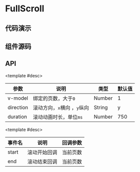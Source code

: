 <script setup>
  import FullScrollA from './Components/FullScroll/demo/index-a.vue'
  import FullScrollB from './Components/FullScroll/demo/index-b.vue'
  import FullScrollC from './Components/FullScroll/demo/index-c.vue'
</script>

# FullScroll

<ContainerBox title="介绍">
<template #desc>
全屏滚动，只适用于全屏情况下，同时支持手机和电脑端，当前情况只有电脑端能正常运行
</template>
</ContainerBox>

## 代码演示

<ContainerBox title="基础用法">
<template #desc>
在下面滚动，整个页面都会滚动，属于正常现象，因为全屏滚动并不依赖滚动条，最终是用于全屏
</template>

<div class="demo-box">
<FullScrollA/>
</div>

<CodeBox>
<template #codes>

```vue
<script setup lang="ts">
import LibFullScroll from "../index.vue";
</script>

<template>
  <div class="demo">
    <LibFullScroll>
      <div v-for="(item, index) in 10" :key="index" class="scroll-item">
        {{ item }}
      </div>
    </LibFullScroll>
  </div>
</template>

<style scoped>
.demo {
  position: relative;
  overflow: hidden;
  width: 100%;
  height: 300px;
}

.scroll-item {
  display: flex;
  justify-content: center;
  align-items: center;
  height: 300px;
  font-size: 10vh;
}
</style>
```

</template>
</CodeBox>
</ContainerBox>

<ContainerBox title="横向滚动">
<div class="demo-box">
<FullScrollB />
</div>

<CodeBox>
<template #codes>

```vue
<template>
  <div class="demo">
    <LibFullScroll direction="x">
      <div v-for="(item, index) in 10" :key="index" class="scroll-item">
        {{ item }}
      </div>
    </LibFullScroll>
  </div>
</template>
<script setup lang="ts">
import LibFullScroll from "../index.vue";
</script>
<style scoped>
.demo {
  position: relative;
  overflow: hidden;
  width: 100%;
  height: 300px;
}

.scroll-item {
  display: flex;
  justify-content: center;
  align-items: center;
  min-width: 100%;
  height: 300px;
  font-size: 10vh;
}
</style>
```

</template>
</CodeBox>
</ContainerBox>

<ContainerBox title="滚动回调">
<div class="demo-box">
<FullScrollC />
</div>

<CodeBox>
<template #codes>

```vue
<script setup lang="ts">
import { ref } from "vue";

import LibFullScroll from "../index.vue";

const page = ref(1);

const start = (i: number) => {
  alert(`开始滚动回调，当前第${i}页`);
};

const end = (i: number) => {
  alert(`结束滚动回调，当前第${i}页`);
};
</script>

<template>
  <div class="demo">
    <LibFullScroll v-model="page" @start="start" @end="end">
      <div v-for="(item, index) in 10" :key="index" class="scroll-item">
        {{ item }}
      </div>
    </LibFullScroll>
  </div>
</template>

<style scoped>
.demo {
  position: relative;
  overflow: hidden;
  width: 100%;
  height: 300px;
}

.scroll-item {
  display: flex;
  justify-content: center;
  align-items: center;
  height: 300px;
  font-size: 10vh;
}
</style>
```

</template>
</CodeBox>
</ContainerBox>



## 组件源码

<ContainerBox>
  <CodeBox>
  <template #codes>

  ```vue
  <script setup lang="ts">
  import { nextTick, onUnmounted, onMounted, ref, watch } from "vue";

  interface Props {
    /** 滚动时长 */
    duration?: number;
    /** 纵向或横向 */
    direction?: string;
  }

  const $props = withDefaults(defineProps<Props>(), {
    duration: 750,
    direction: "y",
  });
  const $emit = defineEmits<{
    start: [v: number];
    end: [v: number];
  }>();

  /** 滚动索引号 */
  const modelValue = defineModel({ default: 0 });

  /** 滚动索引号 */
  let index = 0;

  const scrollRef = ref<HTMLElement>();

  /** @description 滚动到指定索引
   * @param i 索引号
   */
  const scrollIndex = async (i: number) => {
    index = i - 1 === -1 ? 0 : i - 1;
    await nextTick();
    const direction = $props.direction === "y";
    try {
      if (!scrollRef.value) return;
      scrollRef.value.style[direction ? "top" : "left"] =
        -index * (direction ? scrollRef.value.offsetHeight : scrollRef.value.offsetWidth) + "px";
    } catch (error) {}
    setTimeout(() => {
      $emit("end", index + 1);
    }, $props.duration);
  };

  const $debounceDelay = (() => {
    let timer: NodeJS.Timeout;
    return (callback = () => {}, wait = 800) => {
      timer && clearTimeout(timer);
      timer = setTimeout(callback, wait);
    };
  })();

  watch(
    modelValue,
    () => {
      scrollIndex(modelValue.value);
    },
    {
      immediate: true,
    },
  );

  onMounted(() => {
    if (!scrollRef.value) return;
    const direction = $props.direction === "y";
    let scroll = true;
    const sonCount = scrollRef.value.querySelectorAll(".scroll-item").length;

    let start = 0;
    let startTime = 0;

    scrollRef.value.addEventListener("wheel", (e: WheelEvent) => {
      $debounceDelay(() => {
        if (!scrollRef.value) return;
        scrollRef.value.style.transition = `all ${$props.duration}ms`;

        if (!scroll) return;
        $emit("start", index + 1);
        scroll = false;

        //判断滚轮滚动方向，并更新索引
        if (-e.deltaY < 0 && index < sonCount - 1) {
          index++;
        } else if (-e.deltaY > 0 && index > 0) {
          index--;
        }

        //根据滚动方向更新滚动位置
        if (direction) {
          scrollRef.value.style.top = -index * scrollRef.value.offsetHeight + "px";
        } else {
          scrollRef.value.style.left = -index * scrollRef.value.offsetWidth + "px";
        }

        modelValue.value = index + 1;
        setTimeout(() => {
          scroll = true;
        }, $props.duration);
      }, 10);
    });

    scrollRef.value.ontouchstart = function (e) {
      start = direction ? e.changedTouches[0].pageY : e.changedTouches[0].pageX;
      startTime = e.timeStamp; //触摸开始的时间

      scrollRef.value!.ontouchmove = function (e) {
        const current = direction ? e.changedTouches[0].pageY : e.changedTouches[0].pageX;
        const status = start - current;
        const elapsedTime = e.timeStamp - startTime; //计算时间差
        const speed = Math.abs(status) / elapsedTime; //计算速度（单位 px/ms）

        if (Math.abs(status) < window.innerHeight / 3 && speed < 0.3) return; //增加速度条件

        $debounceDelay(() => {
          if (!scrollRef.value) return;
          scrollRef.value.style.transition = `all ${$props.duration}ms`;

          if (!scroll) return;
          $emit("start", index + 1);
          scroll = false;

          //判断触摸滑动方向，并更新索引
          if (-status < 0 && index < sonCount - 1) {
            index++;
          } else if (-status > 0 && index > 0) {
            index--;
          }

          //根据滑动方向更新滚动位置
          if (direction) {
            scrollRef.value.style.top = -index * scrollRef.value.offsetHeight + "px";
          } else {
            scrollRef.value.style.left = -index * scrollRef.value.offsetWidth + "px";
          }

          modelValue.value = index + 1;
          setTimeout(() => {
            scroll = true;
          }, $props.duration);
        }, 10);
      };
    };

    scrollRef.value!.ontouchend = () => {
      scrollRef.value!.ontouchmove = null;
    };
  });

  /* 改变宽度时纠正滚动位置 */
  const debounceScrollIndex = () => {
    scrollIndex(modelValue.value);
  };
  window.addEventListener("resize", debounceScrollIndex);

  onUnmounted(() => {
    window.removeEventListener("resize", debounceScrollIndex);
  });
  </script>

  <template>
    <div
      ref="scrollRef"
      class="full-scroll"
      :style="{
        display: direction === 'x' ? 'flex' : 'block',
        transition: `all ${duration}ms`,
      }"
    >
      <slot></slot>
    </div>
  </template>

  <style scoped lang="less">
  .full-scroll {
    position: relative;
    top: 0;
    left: 0;
    right: 0;
    bottom: 0;
    width: 100%;
    height: 100%;
  }
  </style>
  ```
  </template>
  </CodeBox>
</ContainerBox>

## API

<ContainerBox title="Props">

<template #desc>

| 参数      | 说明                        | 类型   | 默认值 |
| --------- | --------------------------- | ------ | ------ |
| v-model   | 绑定的页数，大于`0`         | Number | 1      |
| direction | 滚动方向，`x`横向 ，`y`纵向 | String | y      |
| duration  | 滚动动画时长，单位`ms`      | Number | 750    |

</template>
</ContainerBox>

<ContainerBox title="Events">

<template #desc>

| 事件名 | 说明         | 回调参数 |
| ------ | ------------ | -------- |
| start  | 滚动开始回调 | 当前页数 |
| end    | 滚动结束回调 | 当前页数 |

</template>
</ContainerBox>
